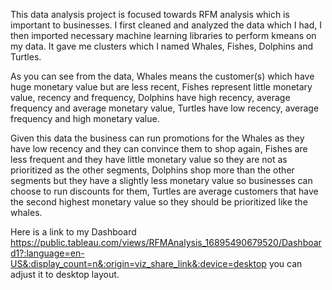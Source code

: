This data analysis project is focused towards RFM analysis which is important to businesses. I first cleaned and analyzed the data which I had, I then imported necessary machine learning libraries to perform kmeans on my data. It gave me clusters which I named Whales, Fishes, Dolphins and Turtles.

As you can see from the data, Whales means the customer(s) which have huge monetary value but are less recent, Fishes represent little monetary value, recency and frequency, Dolphins have high recency, average frequency and average monetary value, Turtles have low recency, average frequency and high monetary value.

Given this data the business can run promotions for the Whales as they have low recency and they can convince them to shop again, Fishes are less frequent and they have little monetary value so they are not as prioritized as the other segments, Dolphins shop more than the other segments but they have a slightly less monetary value so businesses can choose to run discounts for them, Turtles are average customers that have the second highest monetary value so they should be prioritized like the whales.

Here is a link to my Dashboard https://public.tableau.com/views/RFMAnalysis_16895490679520/Dashboard1?:language=en-US&:display_count=n&:origin=viz_share_link&:device=desktop you can adjust it to desktop layout.
